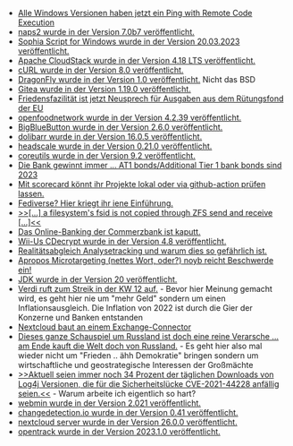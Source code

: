 * [Alle Windows Versionen haben jetzt ein Ping with Remote Code Execution](http://blog.fefe.de/?ts=9ae6e3ea)
* [naps2 wurde in der Version 7.0b7 veröffentlicht.](https://github.com/cyanfish/naps2/releases/tag/v7.0b7)
* [Sophia Script for Windows wurde in der Version 20.03.2023 veröffentlicht.](https://github.com/farag2/Sophia-Script-for-Windows/releases/tag/6.4.2)
* [Apache CloudStack wurde in der Version 4.18 LTS veröffentlicht.](https://www.phoronix.com/news/Apache-CloudStack-4.18-LTS)
* [cURL wurde in der Version 8.0 veröffentlicht.](https://www.phoronix.com/news/curl-8.0-Released)
* [DragonFly wurde in der Version 1.0 veröffentlicht.](https://www.phoronix.com/news/Dragonflydb-1.0-Released) Nicht das BSD
* [Gitea wurde in der Version 1.19.0 veröffentlicht.](https://github.com/go-gitea/gitea/releases/tag/v1.19.0)
* [Friedensfazilität ist jetzt Neusprech für Ausgaben aus dem Rütungsfond der EU](http://blog.fefe.de/?ts=9ae696f4)
* [openfoodnetwork wurde in der Version 4.2.39 veröffentlicht.](https://github.com/openfoodfoundation/openfoodnetwork/releases/tag/v4.2.39)
* [BigBlueButton wurde in der Version 2.6.0 veröffentlicht.](https://github.com/bigbluebutton/bigbluebutton/releases/tag/v2.6.0)
* [dolibarr wurde in der Version 16.0.5 veröffentlicht.](https://github.com/Dolibarr/dolibarr/releases/tag/16.0.5)
* [headscale wurde in der Version 0.21.0 veröffentlicht.](https://github.com/juanfont/headscale/releases/tag/v0.21.0)
* [coreutils wurde in der Version 9.2 veröffentlicht.](https://lwn.net/Articles/926676/)
* [Die Bank gewinnt immer ... AT1 bonds/Additional Tier 1 bank bonds sind 2023](http://blog.fefe.de/?ts=9ae7b682)
* [Mit scorecard könnt ihr Projekte lokal oder via github-action prüfen lassen.](https://opensource.com/article/23/3/open-source-security-scorecard)
* [Fediverse? Hier kriegt ihr iene Einführung.](https://opensource.com/article/23/3/tour-the-fediverse)
* [>>[...] a filesystem's fsid is not copied through ZFS send and receive [...]<<](https://utcc.utoronto.ca/~cks/space/blog/linux/ZFSAndNFSFilesystemIDs)
* [Das Online-Banking der Commerzbank ist kaputt.](https://www.borncity.com/blog/2023/03/22/commerzbank-online-banking-massive-probleme-mit-dns-records-mrz-2023/)
* [Wii-Us CDecrypt wurde in der Version 4.8 veröffentlicht.](https://wiidatabase.de/cdecrypt-v4-8/)
* [Realitätsabgleich Analysetracking und warum dies so gefährlich ist.](https://www.kuketz-blog.de/meinung-es-gibt-kein-grundrecht-auf-analyse-ttdsg-teil5/)
* [Apropos Microtargeting (nettes Wort, oder?) noyb reicht Beschwerde ein!](https://netzpolitik.org/2023/politische-parteien-noyb-reicht-beschwerden-wegen-microtargeting-ein/)
* [JDK wurde in der Version 20 veröffentlicht.](https://lwn.net/Articles/926781/)
* [Verdi ruft zum Streik in der KW 12 auf.](https://www1.wdr.de/nachrichten/verdi-warnstreik-oeffentlicher-dienst-nrw-100.html) - Bevor hier Meinung gemacht wird, es geht hier nie um "mehr Geld" sondern um einen Inflationsausgleich. Die Inflation von 2022 ist durch die Gier der Konzerne und Banken entstanden
* [Nextcloud baut an einem Exchange-Connector](https://nextcloud.com/blog/join-our-beta-program-for-the-nextcloud-exchange-connector/)
* [Dieses ganze Schauspiel um Russland ist doch eine reine Verarsche ... am Ende kauft die Welt doch von Russland.](https://netzfrauen.org/2023/03/21/uranium-2/) - Es geht hier also mal wieder nicht um "Frieden .. ähh Demokratie" bringen sondern um wirtschaftliche und geostrategische Interessen der Großmächte
* [>>Aktuell seien immer noch 34 Prozent der täglichen Downloads von Log4j Versionen, die für die Sicherheitslücke CVE-2021-44228 anfällig seien.<<](http://blog.fefe.de/?ts=9ae4ef0f) - Warum arbeite ich eigentlich so hart?
* [webmin wurde in der Version 2.021 veröffentlicht.](https://github.com/webmin/webmin/releases/tag/2.021)
* [changedetection.io wurde in der Version 0.41 veröffentlicht.](https://github.com/dgtlmoon/changedetection.io/releases/tag/0.41)
* [nextcloud server wurde in der Version 26.0.0 veröffentlicht.](https://github.com/nextcloud/server/releases/tag/v26.0.0)
* [opentrack wurde in der Version 2023.1.0 veröffentlicht.](https://github.com/opentrack/opentrack/releases/tag/opentrack-2023.1.0)

